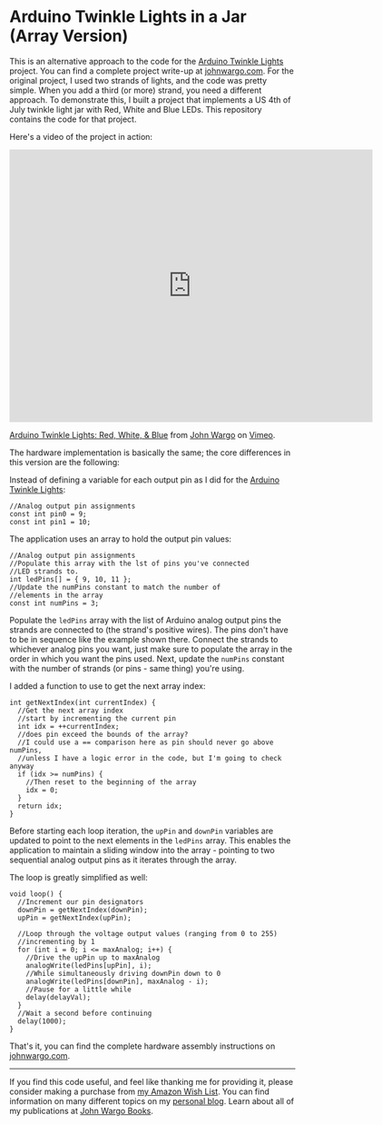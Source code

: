 # Arduino Twinkle Lights in a Jar (Array Version)

This is an alternative approach to the code for the [Arduino Twinkle Lights](https://github.com/johnwargo/Arduino-Twinkle-Lights) project. You can find a complete project write-up at [johnwargo.com](http://johnwargo.com/microcontrollers-single-board-computers/arduino-twinkle-lights.html). For the original project, I used two strands of lights, and the code was pretty simple. When you add a third (or more) strand, you need a different approach. To demonstrate this, I built a project that implements a US 4th of July twinkle light jar with Red, White and Blue LEDs. This repository contains the code for that project.

Here's a video of the project in action:

<iframe src="https://player.vimeo.com/video/199841714" width="640" height="480" frameborder="0" webkitallowfullscreen mozallowfullscreen allowfullscreen></iframe>
<p><a href="https://vimeo.com/199841714">Arduino Twinkle Lights: Red, White, &amp; Blue</a> from <a href="https://vimeo.com/user39135142">John Wargo</a> on <a href="https://vimeo.com">Vimeo</a>.</p>

The hardware implementation is basically the same; the core differences in this version are the following:

Instead of defining a variable for each output pin as I did for the [Arduino Twinkle Lights](https://github.com/johnwargo/Arduino-Twinkle-Lights):

	//Analog output pin assignments
	const int pin0 = 9;
	const int pin1 = 10;

The application uses an array to hold the output pin values:

	//Analog output pin assignments
	//Populate this array with the lst of pins you've connected
	//LED strands to.
	int ledPins[] = { 9, 10, 11 };
	//Update the numPins constant to match the number of 
	//elements in the array
	const int numPins = 3; 

Populate the `ledPins` array with the list of Arduino analog output pins the strands are connected to (the strand's positive wires). The pins don't have to be in sequence like the example shown there. Connect the strands to whichever analog pins you want, just make sure to populate the array in the order in which you want the pins used. Next, update the `numPins` constant with the number of strands (or pins - same thing) you're using.  
 
I added a function to use to get the next array index:

	int getNextIndex(int currentIndex) {
	  //Get the next array index
	  //start by incrementing the current pin
	  int idx = ++currentIndex;
	  //does pin exceed the bounds of the array?
	  //I could use a == comparison here as pin should never go above numPins,
	  //unless I have a logic error in the code, but I'm going to check anyway
	  if (idx >= numPins) {
	    //Then reset to the beginning of the array
	    idx = 0;
	  }
	  return idx;
	}

Before starting each loop iteration, the `upPin` and `downPin` variables are updated to point to the next elements in the `ledPins` array. This enables the application to maintain a sliding window into the array - pointing to two sequential analog output pins as it iterates through the array.

The loop is greatly simplified as well:

	void loop() {
	  //Increment our pin designators
	  downPin = getNextIndex(downPin);
	  upPin = getNextIndex(upPin);
	
	  //Loop through the voltage output values (ranging from 0 to 255)
	  //incrementing by 1
	  for (int i = 0; i <= maxAnalog; i++) {
	    //Drive the upPin up to maxAnalog
	    analogWrite(ledPins[upPin], i);
	    //While simultaneously driving downPin down to 0
	    analogWrite(ledPins[downPin], maxAnalog - i);
	    //Pause for a little while
	    delay(delayVal);
	  }
	  //Wait a second before continuing
	  delay(1000);
	}

That's it, you can find the complete hardware assembly instructions on [johnwargo.com](http://johnwargo.com/microcontrollers-single-board-computers/arduino-twinkle-lights.html). 

***

If you find this code useful, and feel like thanking me for providing it, please consider making a purchase from [my Amazon Wish List](https://amzn.com/w/1WI6AAUKPT5P9). You can find information on many different topics on my [personal blog](http://www.johnwargo.com). Learn about all of my publications at [John Wargo Books](http://www.johnwargobooks.com). 
